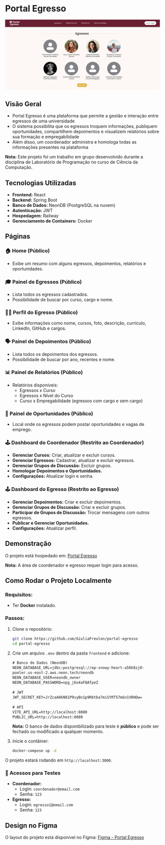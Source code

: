 # Portal Egresso

<p align="center">
  <img src="frontend/public/PortalEgresso.PNG" alt="Portal Egresso Banner" />
</p>

## Visão Geral

- Portal Egresso é uma plataforma que permite a gestão e interação entre egressos de uma universidade
- O sistema possibilita que os egressos troquem informações, publiquem oportunidades, compartilhem depoimentos e visualizem relatórios sobre sua formação e empregabilidade
- Além disso, um coordenador administra e homologa todas as informações presentes na plataforma

**Nota:** Este projeto foi um trabalho em grupo desenvolvido durante a disciplina de Laboratório de Programação no curso de Ciência da Computação.

## Tecnologias Utilizadas

- **Frontend:** React
- **Backend:** Spring Boot
- **Banco de Dados:** NeonDB (PostgreSQL na nuvem)
- **Autenticação:** JWT
- **Hospedagem:** Railway
- **Gerenciamento de Containers:** Docker

## Páginas

### 🏠 Home (Público)
- Exibe um resumo com alguns egressos, depoimentos, relatórios e oportunidades.

### 🎓 Painel de Egressos (Público)
- Lista todos os egressos cadastrados.
- Possibilidade de buscar por curso, cargo e nome.

### 👩‍🎓 Perfil do Egresso (Público)
- Exibe informações como nome, cursos, foto, descrição, currículo, LinkedIn, GitHub e cargos.

### 🗣 Painel de Depoimentos (Público)
- Lista todos os depoimentos dos egressos.
- Possibilidade de buscar por ano, recentes e nome.

### 📊 Painel de Relatórios (Público)
- Relatórios disponíveis:
  - Egressos x Curso
  - Egressos x Nível do Curso
  - Curso x Empregabilidade (egressos com cargo e sem cargo)

### 💼 Painel de Oportunidades (Público)
- Local onde os egressos podem postar oportunidades e vagas de emprego.

### 🕹 Dashboard do Coordenador (Restrito ao Coordenador)
- **Gerenciar Cursos:** Criar, atualizar e excluir cursos.
- **Gerenciar Egressos:** Cadastrar, atualizar e excluir egressos.
- **Gerenciar Grupos de Discussão:** Excluir grupos.
- **Homologar Depoimentos e Oportunidades.**
- **Configurações:** Atualizar login e senha.

### 🕹 Dashboard do Egresso (Restrito ao Egresso)
- **Gerenciar Depoimentos:** Criar e excluir depoimentos.
- **Gerenciar Grupos de Discussão:** Criar e excluir grupos.
- **Participar de Grupos de Discussão:** Trocar mensagens com outros egressos.
- **Publicar e Gerenciar Oportunidades.**
- **Configurações:** Atualizar perfil.

## Demonstração
O projeto está hospedado em: [Portal Egresso](https://portal-egresso-frontend-production.up.railway.app/)

**Nota:** A área de coordenador e egresso requer login para acesso.

## Como Rodar o Projeto Localmente

### Requisitos:
- Ter **Docker** instalado.

### Passos:
1. Clone o repositório:
   ```bash
   git clone https://github.com/GiuliaFreulon/portal-egresso
   cd portal-egresso
   ```

2. Crie um arquivo `.env` dentro da pasta `frontend` e adicione:

   ```env
   # Banco de Dados (NeonDB)
   NEON_DATABASE_URL=jdbc:postgresql://ep-snowy-heart-a56k8zj0-pooler.us-east-2.aws.neon.tech/neondb
   NEON_DATABASE_USER=neondb_owner
   NEON_DATABASE_PASSWORD=npg_j6o4aFQAfpeZ

   # JWT
   JWT_SECRET_KEY=JrZcaAHkN81P9vyBn1p9R6tba7miSYRT57mGn1VRHDw=
   
   # API
   VITE_API_URL=http://localhost:8080
   PUBLIC_URL=http://localhost:8080
   ```

    **Nota:** O banco de dados disponibilizado para teste é **público** e pode ser fechado ou modificado a qualquer momento.

3. Inicie o contâiner:
   ```bash
   docker-compose up -d
   ```

O projeto estará rodando em `http://localhost:3000`.

### 🔑 Acessos para Testes
- **Coordenador:**
  - Login: `coordenador@email.com`
  - Senha: `123`
- **Egresso:**
  - Login: `egresso1@email.com`
  - Senha: `123`

## Design no Figma
O layout do projeto está disponível no Figma:
[Figma - Portal Egresso](https://www.figma.com/design/n4hZWAB6irWTbKa7heXH2G/Portal-Egresso?node-id=0-1&t=uD8GYBrewKIjSBk7-1)
